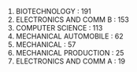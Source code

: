 1. BIOTECHNOLOGY :                          191
2. ELECTRONICS AND COMM B :       153
3. COMPUTER SCIENCE :                    113
4. MECHANICAL AUTOMOBILE :                      62
5. MECHANICAL :                   57
6. MECHANICAL PRODUCTION :        25
7. ELECTRONICS AND COMM A :       19

